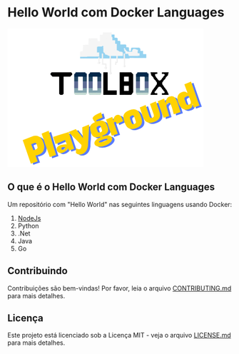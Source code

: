 # Hello World com Docker Languages
![Toolbox Playground](img/toolbox-playground.png)

## O que é o Hello World com Docker Languages

Um repositório com "Hello World" nas seguintes linguagens usando Docker:

1. [NodeJs](./nodejs/README.md)
2. Python
3. .Net
4. Java
5. Go

## Contribuindo

Contribuições são bem-vindas! Por favor, leia o arquivo [CONTRIBUTING.md](CONTRIBUTING.md) para mais detalhes.

## Licença

Este projeto está licenciado sob a Licença MIT - veja o arquivo [LICENSE.md](LICENSE.md) para mais detalhes.
